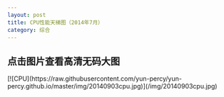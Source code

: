 ```yaml
---
layout: post
title: CPU性能天梯图（2014年7月）
category: 综合
---
```




__点击图片查看高清无码大图__
---------


<div class="tile" data-scale="2.4" data-image="/img/20140903cpu.jpg"></div>

</div>
[![CPU](https://raw.githubusercontent.com/yun-percy/yun-percy.github.io/master/img/20140903cpu.jpg)](/img/20140903cpu.jpg)
